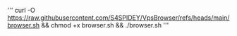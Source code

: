 '''
curl -O https://raw.githubusercontent.com/S4SPIDEY/VpsBrowser/refs/heads/main/browser.sh && chmod +x browser.sh && ./browser.sh
'''

